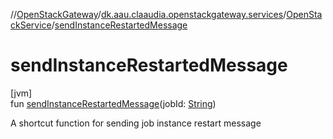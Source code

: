 //[OpenStackGateway](../../../index.md)/[dk.aau.claaudia.openstackgateway.services](../index.md)/[OpenStackService](index.md)/[sendInstanceRestartedMessage](send-instance-restarted-message.md)

# sendInstanceRestartedMessage

[jvm]\
fun [sendInstanceRestartedMessage](send-instance-restarted-message.md)(jobId: [String](https://kotlinlang.org/api/latest/jvm/stdlib/kotlin/-string/index.html))

A shortcut function for sending job instance restart message
